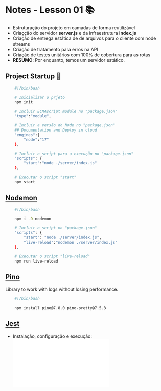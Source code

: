 # Notes - Lesson 01 📚

- Estruturação do projeto em camadas de forma reutilizável
- Criaçção do servidor **server.js** e da infraestrutura **index.js**
- Criação de entrega estática de de arquivos para o cliente com node streams
- Criação de tratamento para erros na API
- Criação de testes unitários com 100% de cobertura para as rotas
- **RESUMO**: Por enquanto, temos um servidor estático.

## Project Startup 🚧

```bash
    #!/bin/bash

    # Inicializar o prjeto
    npm init 

    # Incluir ECMAscript module no "package.json"
    "type":"module", 

    # Incluir a versão do Node no "package.json" 
    ## Documentation and Deploy in cloud
    "engines":{
        "node":"17"
    },

    # Incluir o script para a execução no "package.json"
    "scripts": {
        "start":"node ./server/index.js"
    },

    # Executar o script "start"
    npm start
```

## [Nodemon](https://nodemon.io)

```bash
    #!/bin/bash

    npm i -D nodemon

    # Incluir o script no "package.json"
    "scripts": {
        "start": "node ./server/index.js",
        "live-reload":"nodemon ./server/index.js"
    },

    # Executar o script "live-reload"
    npm run live-reload
```

## [Pino](https://getpino.io)

Library to work with logs without losing performance.

```bash
    #!/bin/bash

    npm install pino@7.8.0 pino-pretty@7.5.3
```

## [Jest](https://jestjs.io)

- Instalação, configuração e execução:
![notes-tests-jest.md](notes-tests-jest.md)
